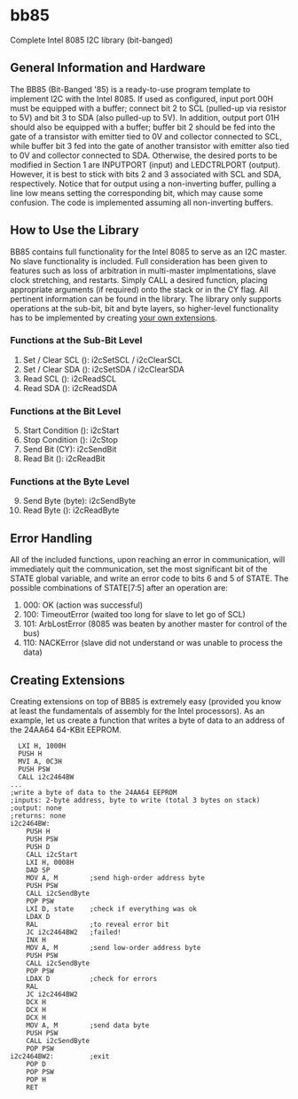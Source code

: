 # bb85
Complete Intel 8085 I2C library (bit-banged)

## General Information and Hardware
The BB85 (Bit-Banged '85) is a ready-to-use program template to implement I2C with the Intel 8085. If used as configured, input port 00H
must be equipped with a buffer; connect bit 2 to SCL (pulled-up via resistor to 5V) and bit 3 to SDA (also pulled-up to 5V). In addition,
output port 01H should also be equipped with a buffer; buffer bit 2 should be fed into the gate of a transistor with emitter tied to 0V and
collector connected to SCL, while buffer bit 3 fed into the gate of another transistor with emitter also tied to 0V and collector connected
to SDA. Otherwise, the desired ports to be modified in Section 1 are INPUTPORT (input) and LEDCTRLPORT (output). However, it is best to
stick with bits 2 and 3 associated with SCL and SDA, respectively. Notice that for output using a non-inverting buffer, pulling a line low
means setting the corresponding bit, which may cause some confusion. The code is implemented assuming all non-inverting buffers.

## How to Use the Library
BB85 contains full functionality for the Intel 8085 to serve as an I2C master. No slave functionality is included. Full consideration has
been given to features such as loss of arbitration in multi-master implmentations, slave clock stretching, and restarts. Simply CALL a
desired function, placing appropriate arguments (if required) onto the stack or in the CY flag. All pertinent information can be found in
the library. The library only supports operations at the sub-bit, bit and byte layers, so higher-level functionality has to be implemented
by creating [your own extensions](#creating-extensions).

### Functions at the Sub-Bit Level
1. Set / Clear SCL (): i2cSetSCL / i2cClearSCL
2. Set / Clear SDA (): i2cSetSDA / i2cClearSDA
3. Read SCL (): i2cReadSCL
4. Read SDA (): i2cReadSDA

### Functions at the Bit Level
5. Start Condition (): i2cStart
6. Stop Condition (): i2cStop
7. Send Bit (CY): i2cSendBit
8. Read Bit (): i2cReadBit

### Functions at the Byte Level
9. Send Byte (byte): i2cSendByte
10. Read Byte (): i2cReadByte

## Error Handling
All of the included functions, upon reaching an error in communication, will immediately quit the communication, set the most significant
bit of the STATE global variable, and write an error code to bits 6 and 5 of STATE. The possible combinations of STATE[7:5] after an
operation are:

1. 000: OK (action was successful)
2. 100: TimeoutError (waited too long for slave to let go of SCL)
3. 101: ArbLostError (8085 was beaten by another master for control of the bus)
4. 110: NACKError (slave did not understand or was unable to process the data)

## Creating Extensions
Creating extensions on top of BB85 is extremely easy (provided you know at least the fundamentals of assembly for the Intel processors).
As an example, let us create a function that writes a byte of data to an address of the 24AA64 64-KBit EEPROM.

```
  LXI H, 1000H
  PUSH H
  MVI A, 0C3H
  PUSH PSW
  CALL i2c2464BW
...
;write a byte of data to the 24AA64 EEPROM
;inputs: 2-byte address, byte to write (total 3 bytes on stack)
;output: none
;returns: none
i2c2464BW:
    PUSH H
    PUSH PSW
    PUSH D
    CALL i2cStart
    LXI H, 0008H
    DAD SP
    MOV A, M        ;send high-order address byte
    PUSH PSW
    CALL i2cSendByte
    POP PSW
    LXI D, state    ;check if everything was ok
    LDAX D
    RAL             ;to reveal error bit
    JC i2c2464BW2   ;failed!
    INX H
    MOV A, M        ;send low-order address byte
    PUSH PSW
    CALL i2cSendByte
    POP PSW
    LDAX D          ;check for errors
    RAL
    JC i2c2464BW2
    DCX H
    DCX H
    DCX H
    MOV A, M        ;send data byte
    PUSH PSW
    CALL i2cSendByte
    POP PSW
i2c2464BW2:         ;exit
    POP D
    POP PSW
    POP H
    RET
```
